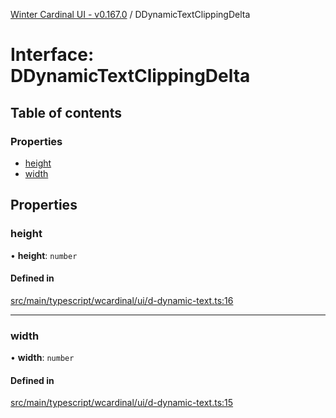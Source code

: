 [Winter Cardinal UI - v0.167.0](../index.md) / DDynamicTextClippingDelta

# Interface: DDynamicTextClippingDelta

## Table of contents

### Properties

- [height](DDynamicTextClippingDelta.md#height)
- [width](DDynamicTextClippingDelta.md#width)

## Properties

### height

• **height**: `number`

#### Defined in

[src/main/typescript/wcardinal/ui/d-dynamic-text.ts:16](https://github.com/winter-cardinal/winter-cardinal-ui/blob/v0.167.0/src/main/typescript/wcardinal/ui/d-dynamic-text.ts#L16)

___

### width

• **width**: `number`

#### Defined in

[src/main/typescript/wcardinal/ui/d-dynamic-text.ts:15](https://github.com/winter-cardinal/winter-cardinal-ui/blob/v0.167.0/src/main/typescript/wcardinal/ui/d-dynamic-text.ts#L15)

